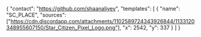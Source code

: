 {
"contact": "https://github.com/shaanaliyev",
"templates": [
{
"name": "SC_PLACE",
"sources": ["https://cdn.discordapp.com/attachments/1102589724343926844/1133120348955607150/Star_Citizen_Pixel_Logo.png"],
"x": 2542,
"y": 337
}
]
}
